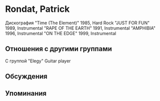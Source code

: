 # Rondat, Patrick

Дискография
"Time (The Element)" 1985, Hard Rock
"JUST FOR FUN" 1989, Instrumental
"RAPE OF THE EARTH" 1991, Instrumental
"AMPHIBIA" 1996, Instrumental
"ON THE EDGE" 1999, Instrumental

## Отношения с другими группами

C группой "Elegy" Guitar player

## Обсуждения


## Упоминания

